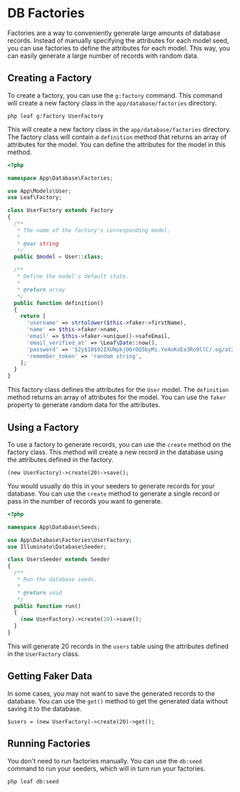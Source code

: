 # DB Factories

<!-- ::: warning Schema v1 released 💚
We just released a new version of Leaf Schema which replaces migrations, seeds and factories. This documentation will remain here for legacy purposes. Check out the [new schema system](/docs/database/files) for more info.
::: -->

Factories are a way to conveniently generate large amounts of database records. Instead of manually specifying the attributes for each model seed, you can use factories to define the attributes for each model. This way, you can easily generate a large number of records with random data.

## Creating a Factory

To create a factory, you can use the `g:factory` command. This command will create a new factory class in the `app/database/factories` directory.

```bash:no-line-numbers
php leaf g:factory UserFactory
```

This will create a new factory class in the `app/database/factories` directory. The factory class will contain a `definition` method that returns an array of attributes for the model. You can define the attributes for the model in this method.

```php
<?php

namespace App\Database\Factories;

use App\Models\User;
use Leaf\Factory;

class UserFactory extends Factory
{
  /**
   * The name of the factory's corresponding model.
   *
   * @var string
   */
  public $model = User::class;

  /**
   * Define the model's default state.
   *
   * @return array
   */
  public function definition()
  {
    return [
      'username' => strtolower($this->faker->firstName),
      'name' => $this->faker->name,
      'email' => $this->faker->unique()->safeEmail,
      'email_verified_at' => \Leaf\Date::now(),
      'password' => '$2y$10$92IXUNpkjO0rOQ5byMi.Ye4oKoEa3Ro9llC/.og/at2.uheWG/igi', // password
      'remember_token' => 'random string',
    ];
  }
}
```

This factory class defines the attributes for the `User` model. The `definition` method returns an array of attributes for the model. You can use the `faker` property to generate random data for the attributes.

## Using a Factory

To use a factory to generate records, you can use the `create` method on the factory class. This method will create a new record in the database using the attributes defined in the factory.

```php:no-line-numbers
(new UserFactory)->create(20)->save();
```

You would usually do this in your seeders to generate records for your database. You can use the `create` method to generate a single record or pass in the number of records you want to generate.

```php
<?php

namespace App\Database\Seeds;

use App\Database\Factories\UserFactory;
use Illuminate\Database\Seeder;

class UsersSeeder extends Seeder
{
  /**
   * Run the database seeds.
   *
   * @return void
   */
  public function run()
  {
    (new UserFactory)->create(20)->save();
  }
}
```

This will generate 20 records in the `users` table using the attributes defined in the `UserFactory` class.

## Getting Faker Data

In some cases, you may not want to save the generated records to the database. You can use the `get()` method to get the generated data without saving it to the database.

```php:no-line-numbers
$users = (new UserFactory)->create(20)->get();
```

## Running Factories

You don't need to run factories manually. You can use the `db:seed` command to run your seeders, which will in turn run your factories.

```bash:no-line-numbers
php leaf db:seed
```
